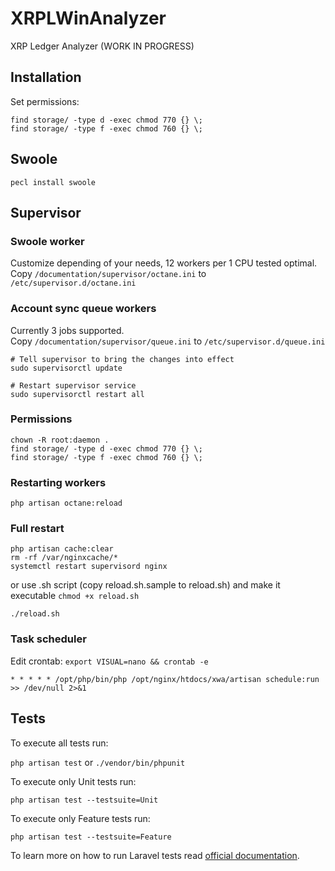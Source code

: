 # XRPLWinAnalyzer

XRP Ledger Analyzer (WORK IN PROGRESS)

## Installation

Set permissions:
```
find storage/ -type d -exec chmod 770 {} \;
find storage/ -type f -exec chmod 760 {} \;
```

## Swoole

```
pecl install swoole
```

## Supervisor

### Swoole worker
Customize depending of your needs, 12 workers per 1 CPU tested optimal.  
Copy `/documentation/supervisor/octane.ini` to `/etc/supervisor.d/octane.ini`  

### Account sync queue workers
Currently 3 jobs supported.  
Copy `/documentation/supervisor/queue.ini` to `/etc/supervisor.d/queue.ini`

```
# Tell supervisor to bring the changes into effect
sudo supervisorctl update

# Restart supervisor service
sudo supervisorctl restart all
```

### Permissions

```
chown -R root:daemon .
find storage/ -type d -exec chmod 770 {} \;
find storage/ -type f -exec chmod 760 {} \;
```

### Restarting workers

```
php artisan octane:reload
```

### Full restart

```
php artisan cache:clear
rm -rf /var/nginxcache/*
systemctl restart supervisord nginx
```
or use .sh script (copy reload.sh.sample to reload.sh) and make it executable `chmod +x reload.sh`
```
./reload.sh
```

### Task scheduler
Edit crontab: `export VISUAL=nano && crontab -e`

```
* * * * * /opt/php/bin/php /opt/nginx/htdocs/xwa/artisan schedule:run >> /dev/null 2>&1
```

## Tests
To execute all tests run:

`php artisan test` or `./vendor/bin/phpunit`

To execute only Unit tests run:

`php artisan test --testsuite=Unit`

To execute only Feature tests run:

`php artisan test --testsuite=Feature`

To learn more on how to run Laravel tests read [official documentation](https://laravel.com/docs/10.x/testing).